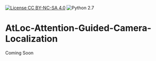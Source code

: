 [![License CC BY-NC-SA 4.0](https://img.shields.io/badge/license-CC4.0-blue.svg)](https://github.com/BingCS/AtLoc/blob/master/LICENSE.md)
![Python 2.7](https://img.shields.io/badge/python-2.7-green.svg)
# AtLoc-Attention-Guided-Camera-Localization
Coming Soon
